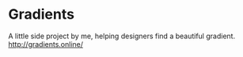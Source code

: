 # Gradients
A little side project by me, helping designers find a beautiful gradient.
http://gradients.online/
